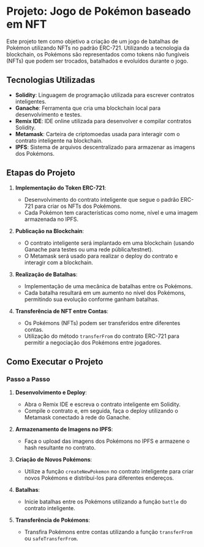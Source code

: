 # Projeto: Jogo de Pokémon baseado em NFT

Este projeto tem como objetivo a criação de um jogo de batalhas de Pokémon utilizando NFTs no padrão ERC-721. Utilizando a tecnologia da blockchain, os Pokémons são representados como tokens não fungíveis (NFTs) que podem ser trocados, batalhados e evoluídos durante o jogo.

## Tecnologias Utilizadas

- **Solidity**: Linguagem de programação utilizada para escrever contratos inteligentes.
- **Ganache**: Ferramenta que cria uma blockchain local para desenvolvimento e testes.
- **Remix IDE**: IDE online utilizada para desenvolver e compilar contratos Solidity.
- **Metamask**: Carteira de criptomoedas usada para interagir com o contrato inteligente na blockchain.
- **IPFS**: Sistema de arquivos descentralizado para armazenar as imagens dos Pokémons.

## Etapas do Projeto

1. **Implementação do Token ERC-721**:
   - Desenvolvimento do contrato inteligente que segue o padrão ERC-721 para criar os NFTs dos Pokémons.
   - Cada Pokémon tem características como nome, nível e uma imagem armazenada no IPFS.

2. **Publicação na Blockchain**:
   - O contrato inteligente será implantado em uma blockchain (usando Ganache para testes ou uma rede pública/testnet).
   - O Metamask será usado para realizar o deploy do contrato e interagir com a blockchain.

3. **Realização de Batalhas**:
   - Implementação de uma mecânica de batalhas entre os Pokémons.
   - Cada batalha resultará em um aumento no nível dos Pokémons, permitindo sua evolução conforme ganham batalhas.

4. **Transferência de NFT entre Contas**:
   - Os Pokémons (NFTs) podem ser transferidos entre diferentes contas.
   - Utilização do método `transferFrom` do contrato ERC-721 para permitir a negociação dos Pokémons entre jogadores.

## Como Executar o Projeto

### Passo a Passo

1. **Desenvolvimento e Deploy**:
   - Abra o Remix IDE e escreva o contrato inteligente em Solidity.
   - Compile o contrato e, em seguida, faça o deploy utilizando o Metamask conectado à rede do Ganache.

2. **Armazenamento de Imagens no IPFS**:
   - Faça o upload das imagens dos Pokémons no IPFS e armazene o hash resultante no contrato.

3. **Criação de Novos Pokémons**:
   - Utilize a função `createNewPokemon` no contrato inteligente para criar novos Pokémons e distribuí-los para diferentes endereços.

4. **Batalhas**:
   - Inicie batalhas entre os Pokémons utilizando a função `battle` do contrato inteligente.

5. **Transferência de Pokémons**:
   - Transfira Pokémons entre contas utilizando a função `transferFrom` ou `safeTransferFrom`.





